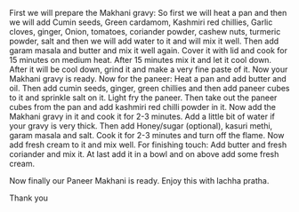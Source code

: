 First we will prepare the Makhani gravy:
So first we will heat a pan and then we will add Cumin seeds, Green cardamom, Kashmiri red chillies, Garlic cloves, ginger, Onion, tomatoes, coriander powder, cashew nuts, turmeric powder, salt and then we will add water to it and will mix it well. Then add garam masala and butter and mix it well again. Cover it with lid and cook for 15 minutes on medium heat. After 15 minutes mix it and let it cool down. After it will be cool down, grind it and make a very fine paste of it. Now your Makhani gravy is ready.
Now for the paneer:
Heat a pan and add butter and oil. Then add cumin seeds, ginger, green chillies and then add paneer cubes to it and sprinkle salt on it. Light fry the paneer. Then take out the paneer cubes from the pan and add kashmiri red chilli powder in it. Now add the Makhani gravy in it and cook it for 2-3 minutes. Add a little bit of water if your gravy is very thick. Then add Honey/sugar (optional), kasuri methi, garam masala and salt. Cook it for 2-3 minutes and turn off the flame. Now add fresh cream to it and mix well.
For finishing touch:
Add butter and fresh coriander and mix it. At last add it in a bowl and on above add some fresh cream.

Now finally our Paneer Makhani is ready. Enjoy this with lachha pratha.

Thank you